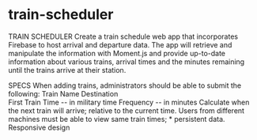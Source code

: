 # train-scheduler
TRAIN SCHEDULER 
Create a train schedule web app that incorporates Firebase to host arrival and departure data. The app will retrieve and manipulate the information with Moment.js and provide up-to-date information about various trains, arrival times and the minutes remaining until the trains arrive at their station.  

SPECS 
When adding trains, administrators should be able to submit the following: 
Train Name Destination  
First Train Time -- in military time 
Frequency -- in minutes 
Calculate when the next train will arrive; relative to the current time. 
Users from different machines must be able to view same train times; * persistent data. 
Responsive design
